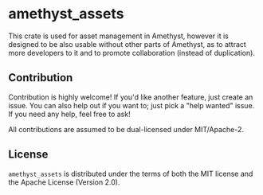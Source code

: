 # amethyst\_assets

This crate is used for asset management in Amethyst, however
it is designed to be also usable without other parts of Amethyst,
as to attract more developers to it and to promote collaboration
(instead of duplication).

## Contribution

Contribution is highly welcome! If you'd like another
feature, just create an issue. You can also help
out if you want to; just pick a "help wanted" issue.
If you need any help, feel free to ask!

All contributions are assumed to be dual-licensed under
MIT/Apache-2.

## License

`amethyst_assets` is distributed under the terms of both the MIT
license and the Apache License (Version 2.0).
